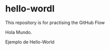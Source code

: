# hello-wordl
This repository is for practising the GitHub Flow

Hola Mundo.


Ejemplo de Hello-World
